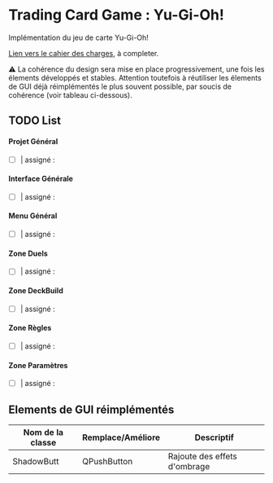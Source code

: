 # Trading Card Game : Yu-Gi-Oh!

Implémentation du jeu de carte Yu-Gi-Oh!

[Lien vers le cahier des charges](https://docs.google.com/document/d/1OeF_gmBVjo56tAUFRijaNlVDgjEvVVLkMJVCUVTZqDc/edit?usp=sharing), à completer.

:warning: La cohérence du design sera mise en place progressivement, une fois les élements développés et stables. Attention toutefois à réutiliser les élements de GUI déjà réimplémentés le plus souvent possible, par soucis de cohérence (voir tableau ci-dessous).


## TODO List

#### Projet Général

 - [ ] | assigné :


#### Interface Générale

 - [ ] | assigné : 


#### Menu Général

 - [ ] | assigné :


#### Zone Duels

 - [ ] | assigné :


#### Zone DeckBuild

 - [ ] | assigné :


#### Zone Règles

 - [ ] | assigné :


#### Zone Paramètres

 - [ ] | assigné :



## Elements de GUI réimplémentés

Nom de la classe | Remplace/Améliore | Descriptif
---------------- | ----------------- | ----------
ShadowButt | QPushButton | Rajoute des effets d'ombrage

